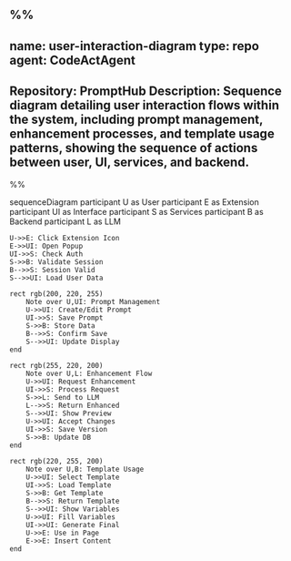 %%
---
name: user-interaction-diagram
type: repo
agent: CodeActAgent
---
Repository: PromptHub
Description: Sequence diagram detailing user interaction flows within the system, including prompt management, enhancement processes, and template usage patterns, showing the sequence of actions between user, UI, services, and backend.
---

%%

sequenceDiagram
    participant U as User
    participant E as Extension
    participant UI as Interface
    participant S as Services
    participant B as Backend
    participant L as LLM

    U->>E: Click Extension Icon
    E->>UI: Open Popup
    UI->>S: Check Auth
    S->>B: Validate Session
    B-->>S: Session Valid
    S-->>UI: Load User Data

    rect rgb(200, 220, 255)
        Note over U,UI: Prompt Management
        U->>UI: Create/Edit Prompt
        UI->>S: Save Prompt
        S->>B: Store Data
        B-->>S: Confirm Save
        S-->>UI: Update Display
    end

    rect rgb(255, 220, 200)
        Note over U,L: Enhancement Flow
        U->>UI: Request Enhancement
        UI->>S: Process Request
        S->>L: Send to LLM
        L-->>S: Return Enhanced
        S-->>UI: Show Preview
        U->>UI: Accept Changes
        UI->>S: Save Version
        S->>B: Update DB
    end

    rect rgb(220, 255, 200)
        Note over U,B: Template Usage
        U->>UI: Select Template
        UI->>S: Load Template
        S->>B: Get Template
        B-->>S: Return Template
        S-->>UI: Show Variables
        U->>UI: Fill Variables
        UI->>UI: Generate Final
        U->>E: Use in Page
        E->>E: Insert Content
    end